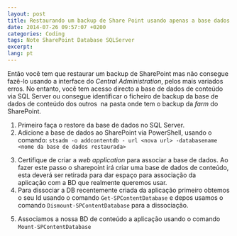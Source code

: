 ```yaml
---
layout: post
title: Restaurando um backup de Share Point usando apenas a base dados
date: 2014-07-26 09:57:07 +0200
categories: Coding
tags: Note SharePoint Database SQLServer
excerpt:
lang: pt
---
```


Então você tem que restaurar um backup de SharePoint mas não consegue fazê-lo
usando a interface do *Central Administration*, pelos mais variados erros.
No entanto, você tem acesso directo a base de dados de conteúdo via SQL Server
ou consegue identificar o ficheiro de backup da base de dados de conteúdo dos
outros  na pasta onde tem o backup da *farm* do SharePoint.

1. Primeiro faça o restore da base de dados no SQL Server.
2. Adicione a base de dados ao SharePoint via PowerShell, usando o comando:
  `stsadm -o addcontentdb - url <nova url> -databasename <nome da base de dados restaurada>`

  <!-- ![Adicionando Base de dados de conteudo ao sharepoint](/content/uploads/2014/07/Adicionando-Base-de-dados-de-conteudo-ao-sharepoint2-300x36.png) -->
3. Certifique de criar a *web application* para associar a base de dados. Ao fazer
  este passo o sharepoint irá criar uma base de dados de conteúdo, esta deverá
  ser retirada para dar espaço para associação da aplicação com a BD que realmente
  queremos usar.
4. Para dissociar a DB recentemente criada da aplicação primeiro obtemos o seu
  Id usando o comando `Get-SPContentDatabase` e depos usamos o comando
  `Dismount-SPContentDatabase` para a dissociação.

  <!-- ![Dissociar DB de SharePoint](/content/uploads/2014/07/Dissasociar-DB-de-SharePoint-300x78.png) -->
5. Associamos a nossa BD de conteúdo a aplicação usando o comando `Mount-SPContentDatabase`
